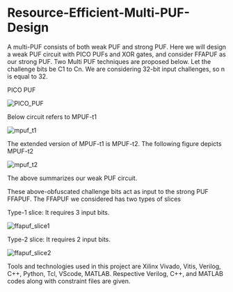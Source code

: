 # Resource-Efficient-Multi-PUF-Design
A multi-PUF consists of both weak PUF and strong PUF. Here we will design a weak PUF circuit with PICO PUFs and XOR gates, and consider FFAPUF as our strong PUF. Two Multi PUF techniques are proposed below. Let the challenge bits be C1 to Cn. We are considering 32-bit input challenges, so n is equal to 32.

PICO PUF

![PICO_PUF](https://github.com/bsp9991/Resource-efficient-multi-PUF-Design/assets/130135576/45ce2d32-bbdd-4895-a4fe-3dd84f91d3db)

Below circuit refers to MPUF-t1

![mpuf_t1](https://github.com/bsp9991/Resource-efficient-multi-PUF-Design/assets/130135576/96bdc4cc-30cf-4e57-98ce-80ffa56cdf1c)

The extended version of MPUF-t1 is MPUF-t2. The following figure depicts MPUF-t2

![mpuf_t2](https://github.com/bsp9991/Resource-efficient-multi-PUF-Design/assets/130135576/668b69fb-95e9-479c-bb5f-c3cdec1aced5)

The above summarizes our weak PUF circuit.

These above-obfuscated challenge bits act as input to the strong PUF FFAPUF. The FFAPUF we considered has two types of slices

Type-1 slice: It requires 3 input bits.

![ffapuf_slice1](https://github.com/bsp9991/Resource-efficient-multi-PUF-Design/assets/130135576/ca0a7685-a504-438a-84e4-5dec94740573)

Type-2 slice: It requires 2 input bits.

![ffapuf_slice2](https://github.com/bsp9991/Resource-efficient-multi-PUF-Design/assets/130135576/ce534209-cbeb-43a6-96cc-d504cf45c41b)

Tools and technologies used in this project are Xilinx Vivado, Vitis, Verilog, C++, Python, Tcl, VScode, MATLAB.
Respective Verilog, C++, and MATLAB codes along with constraint files are given.

